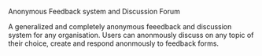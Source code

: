 Anonymous Feedback system and Discussion Forum

A generalized and completely anonymous feeedback and discussion system for any organisation. Users can anonmously discuss on any topic of their choice, create and respond anonmously to feedback forms. 

